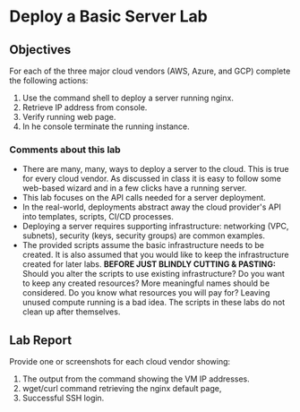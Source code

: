 # Deploy a Basic Server Lab
## Objectives
For each of the three major cloud vendors (AWS, Azure, and GCP) complete the following actions:
1.	Use the command shell to deploy a server running nginx.
2.	Retrieve IP address from console.
3.	Verify running web page.
4.	In he console terminate the running instance.
### Comments about this lab
- There are many, many, ways to deploy a server to the cloud.  This is true for every cloud vendor.  As discussed in class it is easy to follow some web-based wizard and in a few clicks have a running server.
- This lab focuses on the API calls needed for a server deployment.
- In the real-world, deployments abstract away the cloud provider's API into templates, scripts, CI/CD processes.
- Deploying a server requires supporting infrastructure:  networking (VPC, subnets), security (keys, security groups) are common examples.
- The provided scripts assume the basic infrastructure needs to be created.  It is also assumed that you would like to keep the infrastructure created for later labs.
**BEFORE JUST BLINDLY CUTTING & PASTING:**
Should you alter the scripts to use existing infrastructure?
Do you want to keep any created resources?  More meaningful names should be considered.
Do you know what resources you will pay for?  Leaving unused compute running is a bad idea.
The scripts in these labs do not clean up after themselves.
## Lab Report
Provide one or screenshots for each cloud vendor showing:
1.	The output from the command showing the VM IP addresses.
2.	wget/curl command retrieving the nginx default page,
3.	Successful SSH login.

